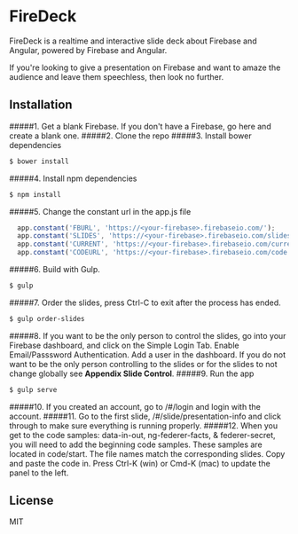 FireDeck
=========

FireDeck is a realtime and interactive slide deck about Firebase and Angular, powered by Firebase and Angular.

If you're looking to give a presentation on Firebase and want to amaze the audience and leave them speechless, then look no further.

Installation
--------------
#####1. Get a blank Firebase. If you don't have a Firebase, go here and create a blank one.
#####2. Clone the repo
#####3. Install bower dependencies

```sh
$ bower install
```

#####4. Install npm dependencies

```sh
$ npm install
```

#####5. Change the constant url in the app.js file

```js
  app.constant('FBURL', 'https://<your-firebase>.firebaseio.com/');
  app.constant('SLIDES', 'https://<your-firebase>.firebaseio.com/slides');
  app.constant('CURRENT', 'https://<your-firebase>.firebaseio.com/current');
  app.constant('CODEURL', 'https://<your-firebase>.firebaseio.com/code');
```

#####6. Build with Gulp.

```sh
$ gulp
```

#####7. Order the slides, press Ctrl-C to exit after the process has ended.

```sh
$ gulp order-slides
```

#####8. If you want to be the only person to control the slides, go into your Firebase dashboard, and click on the Simple Login Tab. Enable Email/Passsword Authentication. Add a user in the dashboard. If you do not want to be the only person controlling to the slides or for the slides to not change globally see **Appendix Slide Control**.
#####9. Run the app

```sh
$ gulp serve
```

#####10. If you created an account, go to /#/login and login with the account.
#####11. Go to the first slide, /#/slide/presentation-info and click through to make sure everything is running properly.
#####12. When you get to the code samples: data-in-out, ng-federer-facts, & federer-secret, you will need to add the beginning code samples. These samples are located in code/start. The file names match the corresponding slides. Copy and paste the code in. Press Ctrl-K (win) or Cmd-K (mac) to update the panel to the left.



License
----

MIT
